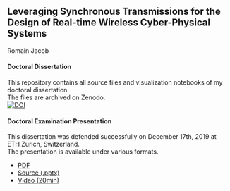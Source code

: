 ## Leveraging Synchronous Transmissions for the Design of Real-time Wireless Cyber-Physical Systems

Romain Jacob

#### Doctoral Dissertation
This repository contains all source files and visualization notebooks of my doctoral dissertation.  
The files are archived on Zenodo.  
[![DOI](https://zenodo.org/badge/DOI/10.5281/zenodo.3510184.svg)](https://doi.org/10.5281/zenodo.3510184)

#### Doctoral Examination Presentation
This dissertation was defended successfully on December 17th, 2019 at ETH Zurich, Switzerland.  
The presentation is available under various formats.
- [PDF](https://osf.io/rgkdx/)
- [Source (.pptx)](https://osf.io/6vd9j/)
- [Video (20min)](https://youtu.be/t-cynMz2s0c)
